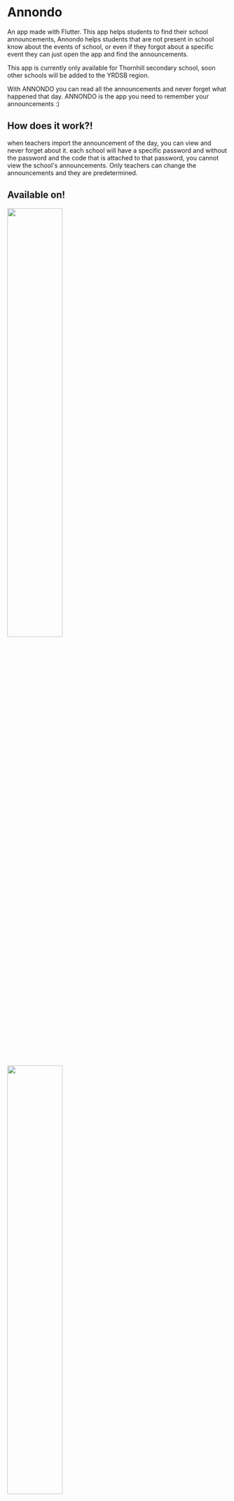 
# Annondo

An app made with Flutter. This app helps students to find their school announcements, Annondo helps students that are not present in school know about the events of school, or even if they forgot about a specific event they can just open the app and find the announcements.

This app is currently only available for Thornhill secondary school, soon other schools will be added to the YRDSB region.

With ANNONDO you can read all the announcements and never forget what happened that day.
ANNONDO is the app you need to remember your announcements :)
## How does it work?!
when teachers import the announcement of the day, you can view and never forget about it.
each school will have a specific password and without the password and the code that is attached to that password, you cannot view the school's announcements.
Only teachers can change the announcements and they are predetermined.


## Available on!


<img src="https://www.svgrepo.com/show/303139/google-play-badge-logo.svg" width="50%" href="https://play.google.com/store/apps/details?id=com.announdo.announdo">
<img src="https://www.svgrepo.com/show/303128/download-on-the-app-store-apple-logo.svg" width="50%" href="https://apps.apple.com/us/app/annondo/id1623010127">

## Demo:


## Created by who???!

Created By AlPHA With ❤️